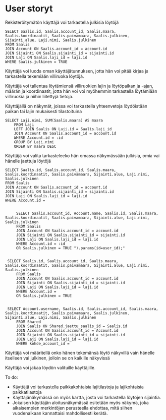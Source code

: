 # User storyt

Rekisteröitymätön käyttäjä voi tarkastella julkisia löytöjä
  
  	SELECT Saalis.id, Saalis.account_id, Saalis.maara, Saalis.koordinaatit, Saalis.paivamaara, Saalis.julkinen, 		Sijainti.alue, Laji.nimi, Saalis.julkinen
	FROM Saalis
	JOIN Account ON Saalis.account_id = account.id
	JOIN Sijainti ON Saalis.sijainti_id = sijainti.id
	JOIN Laji ON Saalis.laji_id = laji.id
	WHERE Saalis.julkinen = TRUE

Käyttäjä voi luoda oman käyttäjätunnuksen, jotta hän voi pitää kirjaa ja tarkastella tekemiään villiruoka löytöjä.
	
Käyttäjä voi tallentaa löytämiensä villiruokien lajin ja löytöpaikan ja -ajan, määrän ja koordinaatit, jotta hän voi voi myöhemmin tarkastella löytämiään villiruokia ja niihin liitettyjä tietoja.

Käyttäjällä on näkymät, joissa voi tarkastella yhteenvetoja löydöistään paikan tai lajin mukaisesti tilastoituina

	SELECT Laji.nimi, SUM(Saalis.maara) AS maara
        FROM Laji
        LEFT JOIN Saalis ON Laji.id = Saalis.laji_id
        JOIN Account ON Saalis.account_id = account.id
        WHERE Account.id = :id
        GROUP BY Laji.nimi
        ORDER BY maara DESC

Käyttäjä voi valita tarkasteleeko hän omassa näkymässään julkisia, omia vai hänelle jaettuja löytöjä
  	   
	SELECT Saalis.id, Saalis.account_id, Saalis.maara, Saalis.koordinaatit, Saalis.paivamaara, Sijainti.alue, Laji.nimi, Saalis.julkinen 
	FROM Saalis
	JOIN Account ON Saalis.account_id = account.id
	JOIN Sijainti ON Saalis.sijainti_id = sijainti.id
	JOIN Laji ON Saalis.laji_id = laji.id
	WHERE Account.id = 	
		
		
         SELECT Saalis.account_id, Account.name, Saalis.id, Saalis.maara, Saalis.koordinaatit, Saalis.paivamaara, Sijainti.alue, Laji.nimi, Saalis.julkinen
         FROM Saalis
         JOIN Account ON Saalis.account_id = account.id
         JOIN Sijainti ON Saalis.sijainti_id = sijainti.id
         JOIN Laji ON Saalis.laji_id = laji.id
         WHERE Account.id = :id
         OR Saalis.julkinen = TRUE ").params(id=user_id);"
            
	
  	 SELECT Saalis.id, Saalis.account_id, Saalis.maara, Saalis.koordinaatit, Saalis.paivamaara, Sijainti.alue, Laji.nimi, Saalis.julkinen
         FROM Saalis
         JOIN Account ON Saalis.account_id = account.id
         JOIN Sijainti ON Saalis.sijainti_id = sijainti.id
         JOIN Laji ON Saalis.laji_id = laji.id
         WHERE Account.id = 
         OR Saalis.julkinen = TRUE
   
   
   	 SELECT Account.username, Saalis.id, Saalis.account_id, Saalis.maara, Saalis.koordinaatit, Saalis.paivamaara, Saalis.julkinen, Sijainti.alue, Laji.nimi, Saalis.julkinen
         FROM Shared
         JOIN Saalis ON Shared.jaettu_saalis_id = Saalis.id
         JOIN Account ON Saalis.account_id = Account.id
         JOIN Sijainti ON Saalis.sijainti_id = sijainti.id
         JOIN Laji ON Saalis.laji_id = laji.id
         WHERE kohde_account_id = 
  

Käyttäjä voi määritellä onko hänen tekemänsä löytö näkyvillä vain hänelle itselleen vai julkinen, jolloin se on kaikille näkyvissä

Käyttäjä voi jakaa löydön valituille käyttäjille.


To do:
* Käyttäjä voi tarkastella paikkakohtaisia lajitilastoja ja lajikohtaisia paikkatilastoja
* Käyttäjänäkymässä on myös kartta, josta voi tarkastella löytöjen sijaintia.
* Jokaisen käyttäjän aloitusnäkymässä esitetään myös näkymä, joka aikaisempien merkintöjen perusteella ehdottaa, mitä siihen vuodenaikaan kannattaisi mahdollisesti kerätä.

